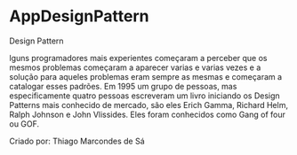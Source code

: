 # AppDesignPattern
Design Pattern


lguns programadores mais experientes começaram a perceber que os mesmos problemas começaram a aparecer varias e varias vezes e a solução para aqueles problemas eram sempre as mesmas e começaram a catalogar esses padrões. Em 1995 um grupo de pessoas, mas especificamente quatro pessoas escreveram um livro iniciando os Design Patterns mais conhecido de mercado, são eles Erich Gamma, Richard Helm, Ralph Johnson e John Vlissides. Eles foram conhecidos como Gang of four ou GOF.



Criado por: Thiago Marcondes de Sá
